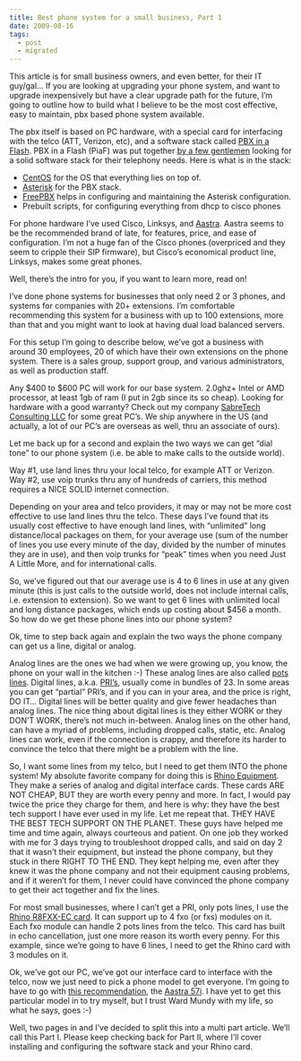 ```yaml
---
title: Best phone system for a small business, Part 1
date: 2009-08-16
tags:
  - post
  - migrated
---
```


This article is for small business owners, and even better, for their IT guy/gal… If you are looking at upgrading your phone system, and want to upgrade inexpensively but have a clear upgrade path for the future, I’m going to outline how to build what I believe to be the most cost effective, easy to maintain, pbx based phone system available.

The pbx itself is based on PC hardware, with a special card for interfacing with the telco (ATT, Verizon, etc), and a software stack called [PBX in a Flash](http://pbxinaflash.net/). PBX in a Flash (PiaF) was put together [by a few gentlemen](http://pbxinaflash.net/about/) looking for a solid software stack for their telephony needs. Here is what is in the stack:

- [CentOS](http://www.centos.org/) for the OS that everything lies on top of.
- [Asterisk](http://www.asterisk.org/) for the PBX stack.
- [FreePBX](http://www.freepbx.org/) helps in configuring and maintaining the Asterisk configuration.
- Prebuilt scripts, for configuring everything from dhcp to cisco phones

For phone hardware I’ve used Cisco, Linksys, and [Aastra](http://www.aastra.com/). Aastra seems to be the recommended brand of late, for features, price, and ease of configuration. I’m not a huge fan of the Cisco phones (overpriced and they seem to cripple their SIP firmware), but Cisco’s economical product line, Linksys, makes some great phones.

Well, there’s the intro for you, if you want to learn more, read on!

I’ve done phone systems for businesses that only need 2 or 3 phones, and systems for companies with 20+ extensions. I’m comfortable recommending this system for a business with up to 100 extensions, more than that and you might want to look at having dual load balanced servers.

For this setup I’m going to describe below, we’ve got a business with around 30 employees, 20 of which have their own extensions on the phone system. There is a sales group, support group, and various administrators, as well as production staff.

Any $400 to $600 PC will work for our base system. 2.0ghz+ Intel or AMD processor, at least 1gb of ram (I put in 2gb since its so cheap). Looking for hardware with a good warranty? Check out my company [SabreTech Consulting LLC](http://www.sabretechllc.com) for some great PC’s. We ship anywhere in the US (and actually, a lot of our PC’s are overseas as well, thru an associate of ours).

Let me back up for a second and explain the two ways we can get “dial tone” to our phone system (i.e. be able to make calls to the outside world).

Way #1, use land lines thru your local telco, for example ATT or Verizon.
Way #2, use voip trunks thru any of hundreds of carriers, this method requires a NICE SOLID internet connection.

Depending on your area and telco providers, it may or may not be more cost effective to use land lines thru the telco. These days I’ve found that its usually cost effective to have enough land lines, with “unlimited” long distance/local packages on them, for your average use (sum of the number of lines you use every minute of the day, divided by the number of minutes they are in use), and then voip trunks for “peak” times when you need Just A Little More, and for international calls.

So, we’ve figured out that our average use is 4 to 6 lines in use at any given minute (this is just calls to the outside world, does not include internal calls, i.e. extension to extension). So we want to get 6 lines with unlimited local and long distance packages, which ends up costing about $456 a month. So how do we get these phone lines into our phone system?

Ok, time to step back again and explain the two ways the phone company can get us a line, digital or analog.

Analog lines are the ones we had when we were growing up, you know, the phone on your wall in the kitchen :-) These analog lines are also called [pots lines](http://en.wikipedia.org/wiki/Plain_old_telephone_service).
Digital lines, a.k.a. [PRI’s](http://en.wikipedia.org/wiki/Primary_rate_interface), usually come in bundles of 23. In some areas you can get “partial” PRI’s, and if you can in your area, and the price is right, DO IT…  Digital lines will be better quality and give fewer headaches than analog lines. The nice thing about digital lines is they either WORK or they DON’T WORK, there’s not much in-between. Analog lines on the other hand, can have a myriad of problems, including dropped calls, static, etc. Analog lines can work, even if the connection is crappy, and therefore its harder to convince the telco that there might be a problem with the line.

So, I want some lines from my telco, but I need to get them INTO the phone system! My absolute favorite company for doing this is [Rhino Equipment](http://www.rhinoequipment.com/). They make a series of analog and digital interface cards. These cards ARE NOT CHEAP, BUT they are worth every penny and more. In fact, I would pay twice the price they charge for them, and here is why: they have the best tech support I have ever used in my life. Let me repeat that. THEY HAVE THE BEST TECH SUPPORT ON THE PLANET. These guys have helped me time and time again, always courteous and patient. On one job they worked with me for 3 days trying to troubleshoot dropped calls, and said on day 2 that it wasn’t their equipment, but instead the phone company, but they stuck in there RIGHT TO THE END. They kept helping me, even after they knew it was the phone company and not their equipment causing problems, and if it weren’t for them, I never could have convinced the phone company to get their act together and fix the lines.

For most small businesses, where I can’t get a PRI, only pots lines, I use the [Rhino R8FXX-EC card](http://www.rhinoequipment.com/R8FXXcard.html). It can support up to 4 fxo (or fxs) modules on it. Each fxo module can handle 2 pots lines from the telco. This card has built in echo cancellation, just one more reason its worth every penny. For this example, since we’re going to have 6 lines, I need to get the Rhino card with 3 modules on it.

Ok, we’ve got our PC, we’ve got our interface card to interface with the telco, now we just need to pick a phone model to get everyone. I’m going to have to go with [this recommendation](http://nerdvittles.com/index.php?p=207), the [Aastra 57i](http://www.aastra.com/cps/rde/xchg/SID-3D8CCB6A-BC5ACAC2/04/hs.xsl/19703.htm). I have yet to get this particular model in to try myself, but I trust Ward Mundy with my life, so what he says, goes :-)

Well, two pages in and I’ve decided to split this into a multi part article. We’ll call this Part I. Please keep checking back for Part II, where I’ll cover installing and configuring the software stack and your Rhino card.
